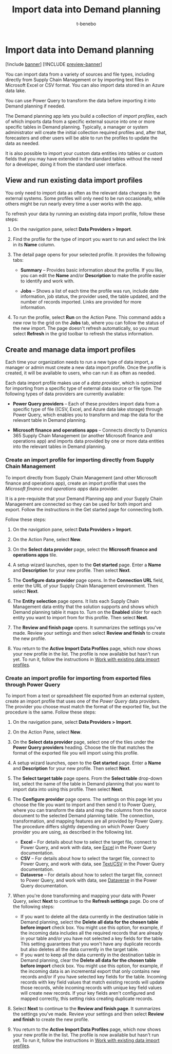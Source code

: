 ﻿---
title: Import data into Demand planning
description: You can import data from a variety of sources and file types, including directly from Supply Chain Management or by importing text files in Microsoft Excel or CSV format. You can also import data stored in an Azure data lake. You can use Power Query to transform the data before importing it into Demand planning if needed.
author: t-benebo
ms.author: benebotg
ms.reviewer: kamaybac
ms.search.form:
ms.topic: how-to
ms.date: 10/19/2023
audience: Application User
ms.search.region: Global
ms.custom: bap-template
---

# Import data into Demand planning

[!include [banner](../includes/banner.md)]
[!INCLUDE [preview-banner](../includes/preview-banner.md)]

You can import data from a variety of sources and file types, including directly from Supply Chain Management or by importing text files in Microsoft Excel or CSV format. You can also import data stored in an Azure data lake.  

You can use Power Query to transform the data before importing it into Demand planning if needed.

The Demand planning app lets you build a collection of *import profiles*, each of which imports data from a specific external source into one or more specific tables in Demand planning. Typically, a manager or system administrator will create the initial collection required profiles and, after that, forecasters and other users will be able to run the profiles to update the data as needed.

It is also possible to import your custom data entities into tables or custom fields that you may have extended in the standard tables without the need for a developer, doing it from the standard user interface.

## View and run existing data import profiles

You only need to import data as often as the relevant data changes in the external systems. Some profiles will only need to be run occasionally, while others might be run nearly every time a user works with the app.

To refresh your data by running an existing data import profile, follow these steps:

1. On the navigation pane, select **Data Providers \> Import**.

1. Find the profile for the type of import you want to run and select the link in its **Name** column.

1. The detail page opens for your selected profile. It provides the following tabs:

    - **Summary** – Provides basic information about the profile. If you like, you can edit the **Name** and/or **Description** to make the profile easier to identify and work with.

    - **Jobs** – Shows a list of each time the profile was run, include date information, job status, the provider used, the table updated, and the number of records imported. Links are provided for more information.

1. To run the profile, select **Run** on the Action Pane. This command adds a new row to the grid on the **Jobs** tab, where you can follow the status of the new import. The page doesn't refresh automatically, so you must select **Refresh** in the grid toolbar to refresh the status information.

## Create and manage data import profiles

Each time your organization needs to run a new type of data import, a manager or admin must create a new data import profile. Once the profile is created, it will be available to users, who can run it as often as needed.

Each data import profile makes use of a *data provider*, which is optimized for importing from a specific type of external data source or file type. The following types of data providers are currently available:

- **Power Query providers** – Each of these providers import data from a specific type of file ((CSV, Excel, and Azure data lake storage) through Power Query, which enables you to transform and map the data for the relevant table in Demand planning.

- **Microsoft finance and operations apps** – Connects directly to Dynamics 365 Supply Chain Management (or another Microsoft finance and operations app) and imports data provided by one or more data entities into the relevant tables in Demand planning.

### Create an import profile for importing directly from Supply Chain Management

To import directly from Supply Chain Management (and other Microsoft finance and operations app), create an import profile that uses the *Microsoft finance and operations apps* data provider.

It is a pre-requisite that your Demand Planning app and your Supply Chain Management are connected so they can be used for both import and export. Follow the instructions in the Get started page for connecting both.

Follow these steps:

1. On the navigation pane, select **Data Providers \> Import**.

1. On the Action Pane, select **New**.

1. On the **Select data provider** page, select the **Microsoft finance and operations apps** tile.

1. A setup wizard launches, open to the **Get started** page. Enter a **Name** and **Description** for your new profile. Then select **Next**.

1. The **Configure data provider** page opens. In the **Connection URL** field, enter the URL of your Supply Chain Management environment. Then select **Next**.

1. The **Entity selection** page opens. It lists each Supply Chain Management data entity that the solution supports and shows which Demand planning table it maps to. Turn on the **Enabled** slider for each entity you want to import from for this profile. Then select **Next**.

1. The **Review and finish page** opens. It summarizes the settings you've made. Review your settings and then select **Review and finish** to create the new profile.

1. You return to the **Active Import Data Profiles** page, which now shows your new profile in the list. The profile is now available but hasn't run yet. To run it, follow the instructions in [Work with existing data import profiles](view-and-run-existing-data-import-profiles.md).

### Create an import profile for importing from exported files through Power Query

To import from a text or spreadsheet file exported from an external system, create an import profile that uses one of the *Power Query* data providers. The provider you choose must match the format of the exported file, but the procedure is the same. Follow these steps:

1. On the navigation pane, select **Data Providers \> Import**.

1. On the Action Pane, select **New**.

1. On the **Select data provider** page, select one of the tiles under the **Power Query providers** heading. Choose the tile that matches the format of the exported file you will import using this profile.

1. A setup wizard launches, open to the **Get started** page. Enter a **Name** and **Description** for your new profile. Then select **Next**.

1. The **Select target table** page opens. From the **Select table** drop-down list, select the name of the table in Demand planning that you want to import data into using this profile. Then select **Next**.

1. The **Configure provider** page opens. The settings on this page let you choose the file you want to import and then send it to Power Query, where you can transform the data and map the columns from the source document to the selected Demand planning table. The connection, transformation, and mapping features are all provided by Power Query. The procedure differs slightly depending on which Power Query provider you are using, as described in the following list.
    - **Excel** – For details about how to select the target file, connect to Power Query, and work with data, see [Excel](/power-query/connectors/excel) in the Power Query documentation.
    - **CSV** – For details about how to select the target file, connect to Power Query, and work with data, see [Text/CSV](/power-query/connectors/text-csv) in the Power Query documentation.
    - **Dataverse** – For details about how to select the target file, connect to Power Query, and work with data, see [Dataverse](/power-query/connectors/dataverse) in the Power Query documentation.

1. When you're done transforming and mapping your data with Power Query, select **Next** to continue to the **Refresh settings** page. Do one of the following steps:
    - If you want to delete all the data currently in the destination table in Demand planning, select the **Delete all data for the chosen table before import** check box. You might use this option, for example, if the incoming data includes all the required records that are already in your table and/or you have not selected a key fields for the table. This setting guarantees that you won't have any duplicate records but also deletes all the data currently in the target table.
    - If you want to keep all the data currently in the destination table in Demand planning, clear the **Delete all data for the chosen table before import** check box. You might use this option, for example, if the incoming data is an incremental export that only contains new records and/or if you have selected key fields for the table. Incoming records with key field values that match existing records will update those records, while incoming records with unique key field values will create new records. If your key fields aren't configured and mapped correctly, this setting risks creating duplicate records.

1. Select **Next** to continue to the **Review and finish page**. It summarizes the settings you've made. Review your settings and then select **Review and finish** to create the new profile.

1. You return to the **Active Import Data Profiles** page, which now shows your new profile in the list. The profile is now available but hasn't run yet. To run it, follow the instructions in [Work with existing data import profiles](view-and-run-existing-data-import-profiles.md).

